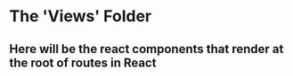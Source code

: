# The 'Views' Folder
## Here will be the react components that render at the root of routes in React
